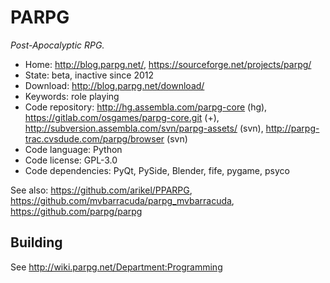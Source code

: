 # PARPG

_Post-Apocalyptic RPG._

- Home: http://blog.parpg.net/, https://sourceforge.net/projects/parpg/
- State: beta, inactive since 2012
- Download: http://blog.parpg.net/download/
- Keywords: role playing
- Code repository: http://hg.assembla.com/parpg-core (hg), https://gitlab.com/osgames/parpg-core.git (+), http://subversion.assembla.com/svn/parpg-assets/ (svn), http://parpg-trac.cvsdude.com/parpg/browser (svn)
- Code language: Python
- Code license: GPL-3.0
- Code dependencies: PyQt, PySide, Blender, fife, pygame, psyco

See also: https://github.com/arikel/PPARPG, https://github.com/mvbarracuda/parpg_mvbarracuda, https://github.com/parpg/parpg

## Building

See <http://wiki.parpg.net/Department:Programming>

